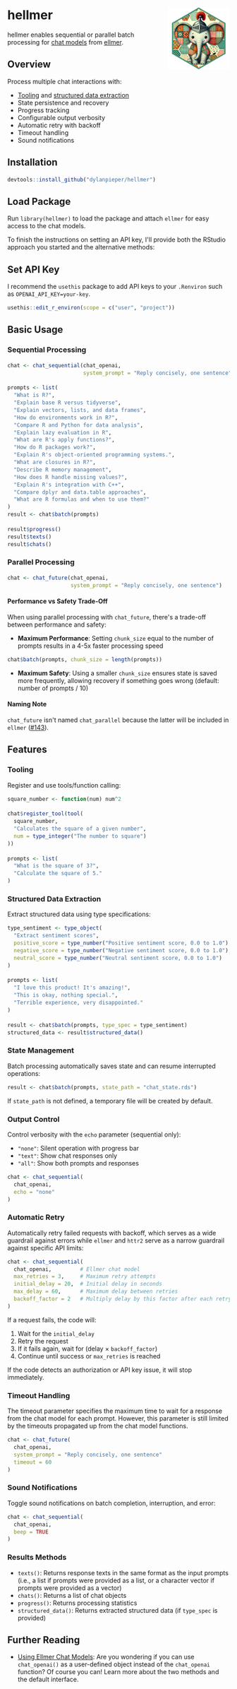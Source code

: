 # hellmer <img src="man/figures/hellmer-hex.png" align="right" width="140"/>

hellmer enables sequential or parallel batch processing for [chat models](https://ellmer.tidyverse.org/reference/index.html) from [ellmer](https://github.com/tidyverse/ellmer).

## Overview

Process multiple chat interactions with:

-   [Tooling](https://ellmer.tidyverse.org/articles/tool-calling.html) and [structured data extraction](https://ellmer.tidyverse.org/articles/structured-data.html)
-   State persistence and recovery
-   Progress tracking
-   Configurable output verbosity
-   Automatic retry with backoff
-   Timeout handling
-   Sound notifications

## Installation

``` r
devtools::install_github("dylanpieper/hellmer")
```

## Load Package

Run `library(hellmer)` to load the package and attach `ellmer` for easy access to the chat models.

To finish the instructions on setting an API key, I'll provide both the RStudio approach you started and the alternative methods:

## Set API Key

I recommend the `usethis` package to add API keys to your `.Renviron` such as `OPENAI_API_KEY=your-key`.

``` r
usethis::edit_r_environ(scope = c("user", "project"))
```

## Basic Usage

### Sequential Processing

``` r
chat <- chat_sequential(chat_openai, 
                        system_prompt = "Reply concisely, one sentence")

prompts <- list(
  "What is R?",
  "Explain base R versus tidyverse",
  "Explain vectors, lists, and data frames",
  "How do environments work in R?",
  "Compare R and Python for data analysis",
  "Explain lazy evaluation in R",
  "What are R's apply functions?",
  "How do R packages work?",
  "Explain R's object-oriented programming systems.",
  "What are closures in R?",
  "Describe R memory management",
  "How does R handle missing values?",
  "Explain R's integration with C++",
  "Compare dplyr and data.table approaches",
  "What are R formulas and when to use them?"
)
result <- chat$batch(prompts)

result$progress()
result$texts()
result$chats()
```

### Parallel Processing

``` r
chat <- chat_future(chat_openai, 
                    system_prompt = "Reply concisely, one sentence")
```

#### Performance vs Safety Trade-Off

When using parallel processing with `chat_future`, there's a trade-off between performance and safety:

-   **Maximum Performance**: Setting `chunk_size` equal to the number of prompts results in a 4-5x faster processing speed

``` r
chat$batch(prompts, chunk_size = length(prompts))
```

-   **Maximum Safety**: Using a smaller `chunk_size` ensures state is saved more frequently, allowing recovery if something goes wrong (default: number of prompts / 10)

#### Naming Note

`chat_future` isn't named `chat_parallel` because the latter will be included in `ellmer` ([#143](https://github.com/tidyverse/ellmer/issues/143)).

## Features

### Tooling

Register and use tools/function calling:

``` r
square_number <- function(num) num^2

chat$register_tool(tool(
  square_number,
  "Calculates the square of a given number",
  num = type_integer("The number to square")
))

prompts <- list(
  "What is the square of 3?",
  "Calculate the square of 5."
)
```

### Structured Data Extraction

Extract structured data using type specifications:

``` r
type_sentiment <- type_object(
  "Extract sentiment scores",
  positive_score = type_number("Positive sentiment score, 0.0 to 1.0"),
  negative_score = type_number("Negative sentiment score, 0.0 to 1.0"),
  neutral_score = type_number("Neutral sentiment score, 0.0 to 1.0")
)

prompts <- list(
  "I love this product! It's amazing!",
  "This is okay, nothing special.",
  "Terrible experience, very disappointed."
)

result <- chat$batch(prompts, type_spec = type_sentiment)
structured_data <- result$structured_data()
```

### State Management

Batch processing automatically saves state and can resume interrupted operations:

``` r
result <- chat$batch(prompts, state_path = "chat_state.rds")
```

If `state_path` is not defined, a temporary file will be created by default.

### Output Control

Control verbosity with the `echo` parameter (sequential only):

-   `"none"`: Silent operation with progress bar
-   `"text"`: Show chat responses only
-   `"all"`: Show both prompts and responses

``` r
chat <- chat_sequential(
  chat_openai, 
  echo = "none"
)
```

### Automatic Retry

Automatically retry failed requests with backoff, which serves as a wide guardrail against errors while `ellmer` and `httr2` serve as a narrow guardrail against specific API limits:

``` r
chat <- chat_sequential(
  chat_openai,         # Ellmer chat model
  max_retries = 3,     # Maximum retry attempts
  initial_delay = 20,  # Initial delay in seconds
  max_delay = 60,      # Maximum delay between retries
  backoff_factor = 2   # Multiply delay by this factor after each retry
)
```

If a request fails, the code will:

1.  Wait for the `initial_delay`
2.  Retry the request
3.  If it fails again, wait for (delay × `backoff_factor`)
4.  Continue until success or `max_retries` is reached

If the code detects an authorization or API key issue, it will stop immediately.

### Timeout Handling

The timeout parameter specifies the maximum time to wait for a response from the chat model for each prompt. However, this parameter is still limited by the timeouts propagated up from the chat model functions.

``` r
chat <- chat_future(
  chat_openai,
  system_prompt = "Reply concisely, one sentence"
  timeout = 60
)
```

### Sound Notifications

Toggle sound notifications on batch completion, interruption, and error:

``` r
chat <- chat_sequential(
  chat_openai,
  beep = TRUE
)
```

### Results Methods

-   `texts()`: Returns response texts in the same format as the input prompts (i.e., a list if prompts were provided as a list, or a character vector if prompts were provided as a vector)
-   `chats()`: Returns a list of chat objects
-   `progress()`: Returns processing statistics
-   `structured_data()`: Returns extracted structured data (if `type_spec` is provided)

## Further Reading

-   [Using Ellmer Chat Models](https://dylanpieper.github.io/hellmer/articles/using-chat-models.html): Are you wondering if you can use `chat_openai()` as a user-defined object instead of the `chat_openai` function? Of course you can! Learn more about the two methods and the default interface.

